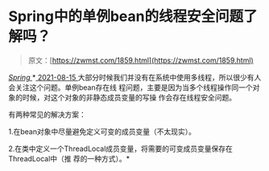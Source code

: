 <!--yml
category: 未分类
date: 0001-01-01 00:00:00
-->

# Spring中的单例bean的线程安全问题了解吗？

> 原文：[https://zwmst.com/1859.html](https://zwmst.com/1859.html)

   [ *Spring* ](https://zwmst.com/spring)*[ <time datetime="2021-08-15T16:42:44+08:00"> 2021-08-15 </time> ](https://zwmst.com/1859.html)  大部分时候我们并没有在系统中使用多线程，所以很少有人会关注这个问题。单例bean存在线 程问题，主要是因为当多个线程操作同一个对象的时候，对这个对象的非静态成员变量的写操 作会存在线程安全问题。

有两种常见的解决方案：

1.在bean对象中尽量避免定义可变的成员变量（不太现实）。

2.在类中定义一个ThreadLocal成员变量，将需要的可变成员变量保存在ThreadLocal中（推 荐的一种方式）。*